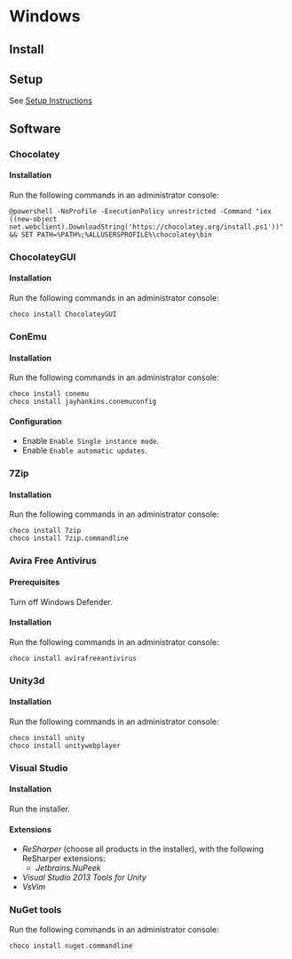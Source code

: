# Windows

## Install

## Setup

See [Setup Instructions](./setup.md)

## Software

### Chocolatey

#### Installation

Run the following commands in an administrator console:

```
@powershell -NoProfile -ExecutionPolicy unrestricted -Command "iex ((new-object net.webclient).DownloadString('https://chocolatey.org/install.ps1'))" && SET PATH=%PATH%;%ALLUSERSPROFILE%\chocolatey\bin
```

### ChocolateyGUI

#### Installation

Run the following commands in an administrator console:

```
choco install ChocolateyGUI
```

### ConEmu

#### Installation

Run the following commands in an administrator console:

```
choco install conemu
choco install jayhankins.conemuconfig
```

#### Configuration

* Enable `Enable Single instance mode`.
* Enable `Enable automatic updates`.

### 7Zip

#### Installation

Run the following commands in an administrator console:

```
choco install 7zip
choco install 7zip.commandline
```

### Avira Free Antivirus

#### Prerequisites

Turn off Windows Defender.

#### Installation

Run the following commands in an administrator console:

```
choco install avirafreeantivirus
```

### Unity3d

#### Installation

Run the following commands in an administrator console:

```
choco install unity
choco install unitywebplayer
```

### Visual Studio

#### Installation

Run the installer.

#### Extensions

* *ReSharper* (choose all products in the installer), with the following ReSharper extensions:
  * *Jetbrains.NuPeek*
* *Visual Studio 2013 Tools for Unity*
* *VsVim*

### NuGet tools

Run the following commands in an administrator console:

```
choco install nuget.commandline
```
